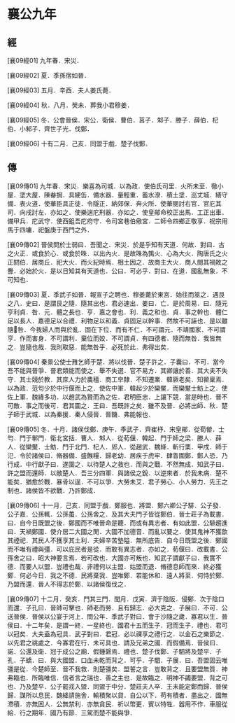 # 襄公九年

## 經 <a name="09Xiang09Jing"></a>

<a name="09Xiang09Jing01">[襄09經01]</a> 九年春．宋災．

<a name="09Xiang09Jing02">[襄09經02]</a> 夏．季孫宿如晉．

<a name="09Xiang09Jing03">[襄09經03]</a> 五月．辛酉．夫人姜氏薨．

<a name="09Xiang09Jing04">[襄09經04]</a> 秋．八月．癸未．葬我小君穆姜．

<a name="09Xiang09Jing05">[襄09經05]</a> 冬．公會晉侯．宋公．衛侯．曹伯．莒子．邾子．滕子．薛伯．杞伯．小邾子．齊世子光．伐鄭．

<a name="09Xiang09Jing06">[襄09經06]</a> 十有二月．己亥．同盟于戲．楚子伐鄭．

## 傳 <a name="09Xiang09Zhuan"></a>

<a name="09Xiang09Zhuan01">[襄09傳01]</a> 九年春．宋災．樂喜為司城．以為政．使伯氏司里．火所未至．徹小屋．塗大屋．陳畚挶．具綆缶．備水器．量輕重．蓄水潦．積土塗．巡丈城．繕守備．表火道．使華臣具正徒．令隧正．納郊保．奔火所．使華閱討右官．官庀其司．向戌討左．亦如之．使樂遄庀刑器．亦如之．使皇鄖命校正出馬．工正出車．備甲兵．庀武守．使西鉏吾庀府守．令司宮巷伯儆宮．二師令四鄉正敬享．祝宗用馬于四墉．祀盤庚于西門之外．

<a name="09Xiang09Zhuan02">[襄09傳02]</a> 晉侯問於士弱曰．吾聞之．宋災．於是乎知有天道．何故．對曰．古之火正．或食於心．或食於咮．以出內火．是故咮為鶉火．心為大火．陶唐氏之火正閼伯．居商丘．祀大火．而火紀時焉．相土因之．故商主大火．商人閱其禍敗之釁．必始於火．是以日知其有天道也．公曰．可必乎．對曰．在道．國亂無象．不可知也．

<a name="09Xiang09Zhuan03">[襄09傳03]</a> 夏．季武子如晉．報宣子之聘也．穆姜薨於東宮．始往而筮之．遇艮之八．史曰．是謂艮之隨．隨其出也．君必速出．姜曰．亡．是於周易．曰．隨元亨利貞．咎．元．體之長也．亨．嘉之會也．利．義之和也．貞．事之幹也．體仁足以長人．嘉德足以合禮．利物足以和義．貞固足以幹事．然故不可誣也．是以雖隨咎．今我婦人而與於亂．固在下位．而有不仁．不可謂元．不靖國家．不可謂亨．作而害身．不可謂利．棄位而姣．不可謂貞．有四德者．隨而無咎．我皆無之．豈隨也哉．我則取惡．能無咎乎．必死於此．弗得出矣．

<a name="09Xiang09Zhuan04">[襄09傳04]</a> 秦景公使士雃乞師于楚．將以伐晉．楚子許之．子囊曰．不可．當今吾不能與晉爭．晉君類能而使之．舉不失選．官不易方．其卿讓於善．其大夫不失守．其士競於教．其庶人力於農穡．商工皁隸．不知遷業．韓厥老矣．知罃稟焉．以為政．范匄少於中行偃而上之．使佐中軍．韓起少於欒黶．而欒黶士魴上之．使佐上軍．魏絳多功．以趙武為賢而為之佐．君明臣忠．上讓下競．當是時也．晉不可敵．事之而後可．君其圖之．王曰．吾既許之矣．雖不及晉．必將出師．秋．楚子師于武城．以為秦援．秦人侵晉．晉饑．弗能報也．

<a name="09Xiang09Zhuan05">[襄09傳05]</a> 冬．十月．諸侯伐鄭．庚午．季武子．齊崔杼．宋皇鄖．從荀罃．士匄．門于鄟門．衛北宮括．曹人．邾人．從荀偃．韓起．門于師之梁．滕人．薛人．從欒黶．士魴．門于北門．杞人．郳人．從趙武．魏絳．斬行栗．甲戌．師于氾．令於諸侯曰．脩器備．盛餱糧．歸老幼．居疾于虎牢．肆眚圍鄭．鄭人恐．乃行成．中行獻子曰．遂圍之．以待楚人之救也．而與之戰．不然無成．知武子曰．許之盟而還師．以敝楚人．吾三分四軍．與諸侯之銳．以逆來者．於我未病．楚不能矣．猶愈於戰．暴骨以逞．不可以爭．大勞未艾．君子勞心．小人勞力．先王之制也．諸侯皆不欲戰．乃許鄭成．

<a name="09Xiang09Zhuan06">[襄09傳06]</a> 十一月．己亥．同盟于戲．鄭服也．將盟．鄭六卿公子騑．公子發．公子嘉．公孫輒．公孫蠆．公孫舍之．及其大夫門子皆從鄭伯．晉士莊子為載書．曰．自今日既盟之後．鄭國而不唯晉命是聽．而或有異志者．有如此盟．公騑趨進曰．天禍鄭國．使介居二大國之閒．大國不加德音．而亂以要之．使其鬼神不獲歆其禋祀．其民人不獲享其土利．夫婦辛苦墊隘．無所底告．自今日既盟之後．鄭國而不唯有禮與彊．可以庇民者是從．而敢有異志者．亦如之．荀偃曰．改載書．公孫舍之曰．昭大神要言焉．若可改也．大國亦可叛也．知武子謂獻子曰．我實不德．而要人以盟．豈禮也哉．非禮何以主盟．姑盟而退．脩德息師而來．終必獲鄭．何必今日．我之不德．民將棄我．豈唯鄭．若能休和．遠人將至．何恃於鄭．乃盟而還．晉人不得志於鄭．以諸侯復伐之．

<a name="09Xiang09Zhuan07">[襄09傳07]</a> 十二月．癸亥．門其三門．閏月．戊寅．濟于陰阪．侵鄭．次于陰口而還．子孔曰．晉師可擊也．師老而勞．且有歸志．必大克之．子展曰．不可．公送晉侯．晉侯以公宴于河上．問公年．季武子對曰．會于沙隨之歲．寡君以生．晉侯曰．十二年矣．是謂一終．一星終也．國君十五而生子．冠而生子．禮也．君可以冠矣．大夫盍為冠具．武子對曰．君冠．必以祼享之禮行之．以金石之樂節之．以先君之祧處之．今寡君在行．未可具也．請及兄弟之國．而假備焉．晉侯曰．諾．公還及衛．冠于成公之廟．假鍾磬焉．禮也．楚子伐鄭．子駟將及楚平．子孔．子蟜．曰．與大國盟．口血未乾而背之．可乎．子駟．子展．曰．吾盟固云唯彊是從．今楚師至．晉不我救．則楚彊矣．盟誓之言．豈敢背之．且要盟無質．神弗臨也．所臨唯信．信者言之瑞也．善之主也．是故臨之．明神不蠲要盟．背之可也．乃及楚平．公子罷戎入盟．同盟于中分．楚莊夫人卒．王未能定鄭而歸．晉侯歸．謀所以息民．魏絳請施舍．輸積聚以貸．自公以下．苟有積者．盡出之．國無滯積．亦無困人．公無禁利．亦無貪民．祈以幣更．賓以特牲．器用不作．車服從給．行之期年．國乃有節．三駕而楚不能與爭．

